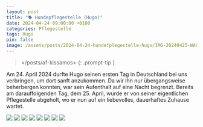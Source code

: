 ```yaml
---
layout: post
title: "🐕 Hundepflegestelle (Hugo)"
date: 2024-04-24 09:00:00 +0100
categories: Pflegestelle
tags: Hugo
pin: false
image: /assets/posts/2024-04-24-hundefplegestelle-hugo/IMG-20240425-WA0025-2.jpg
---
```


> </posts/af-kissamos>
{: .prompt-tip }

Am 24. April 2024 durfte Hugo seinen ersten Tag in Deutschland bei uns verbringen, um dort sanft anzukommen. Da wir ihn nur übergangsweise beherbergen konnten, war sein Aufenthalt auf eine Nacht begrenzt. Bereits am darauffolgenden Tag, dem 25. April, wurde er von seiner eigentlichen Pflegestelle abgeholt, wo er nun auf ein liebevolles, dauerhaftes Zuhause wartet.

![](/assets/posts/2024-04-24-hundefplegestelle-hugo/IMG-20240425-WA0025-2.jpg)
![](/assets/posts/2024-04-24-hundefplegestelle-hugo/IMG-20240425-WA0026-1.jpg)
![](/assets/posts/2024-04-24-hundefplegestelle-hugo/IMG-20240425-WA0027-1.jpg)
![](/assets/posts/2024-04-24-hundefplegestelle-hugo/IMG-20240425-WA0028-1.jpg)
![](/assets/posts/2024-04-24-hundefplegestelle-hugo/IMG-20240425-WA0029-1.jpg)
![](/assets/posts/2024-04-24-hundefplegestelle-hugo/IMG-20240425-WA0030-1.jpg)
![](/assets/posts/2024-04-24-hundefplegestelle-hugo/IMG-20240425-WA0031-1.jpg)
![](/assets/posts/2024-04-24-hundefplegestelle-hugo/IMG-20240425-WA0032-1.jpg)